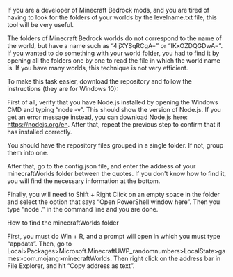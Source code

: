 If you are a developer of Minecraft Bedrock mods, and you are tired of having to look for the folders of your worlds by the levelname.txt file, this tool will be very useful.

The folders of Minecraft Bedrock worlds do not correspond to the name of the world, but have a name such as “4ijXYSqRCgA=” or “IKxOZDQGDwA=”. If you wanted to do something with your world folder, you had to find it by opening all the folders one by one to read the file in which the world name is. If you have many worlds, this technique is not very efficient.

To make this task easier, download the repository and follow the instructions (they are for Windows 10):

First of all, verify that you have Node.js installed by opening the Windows CMD and typing “node -v”. This should show the version of Node.js. If you get an error message instead, you can download Node.js here: https://nodejs.org/en. After that, repeat the previous step to confirm that it has installed correctly. 

You should have the repository files grouped in a single folder. If not, group them into one.

After that, go to the config.json file, and enter the address of your minecraftWorlds folder between the quotes. If you don't know how to find it, you will find the necessary information at the bottom.

Finally, you will need to Shift + Right Click on an empty space in the folder and select the option that says “Open PowerShell window here”. Then you type “node .” in the command line and you are done.

How to find the minecraftWorlds folder

First, you must do Win + R, and a prompt will open in which you must type “appdata”. Then, go to Local>Packages>Microsoft.MinecraftUWP_randomnumbers>LocalState>games>com.mojang>minecraftWorlds. Then right click on the address bar in File Explorer, and hit “Copy address as text”.
